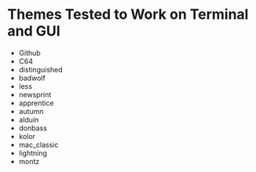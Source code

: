 # Themes Tested to Work on Terminal and GUI
- Github
- C64
- distinguished
- badwolf
- less
- newsprint
- apprentice
- autumn
- alduin
- donbass
- kolor
- mac_classic
- lightning
- montz
